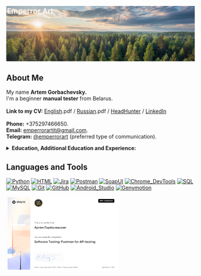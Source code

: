 [![Header](https://github.com/Emperror-Art-IT/Emperror-Art-IT/blob/main/assets/7932aa292cb11f0a9cd6e2caa59c4a2_4-fotor-2025091610598.png)](https://www.instagram.com/emperrorart/)

## About Me
<!-- <em style="font-style: italic;"> -->
My name <b>Artem Gorbachevsky.</b> 
<br>
I'm a beginner <b>manual tester</b> from Belarus</a>.<br>
<br>
<b>Link to my CV:</b>
<a href="https://disk.yandex.ru/i/sDSJjJWv0Yzt7w" target="_blank" rel="noopener noreferrer">English</a>.pdf /
<a href="https://disk.yandex.ru/i/T7YzvQX0HCjGYw">Russian</a>.pdf /
<a href="https://hh.ru/resume/de663738ff0ed1a3f10039ed1f4a494e58484f">HeadHunter</a> /
<a href="https://www.linkedin.com/in/emperrorart/">LinkedIn</a><br>
<br>
<b>Phone:</b> +375297466650.<br>
<b>Email:</b> <a href="mailto:emperrorartit@gmail.com">emperrorartit@gmail.com</a>.<br>
<b>Telegram:</b> <a href="https://t.me/emperrorart" target="_blank" rel="noopener noreferrer">@emperrorart</a> (preferred type of communication).
<br>

<!-- Education, Additional education and Experience -->
<details>
  <summary><b>Education, Additional Education and Experience:</b>
  </summary>
  <div style="margin-left: 30px;">
  2025 – Study of manual testing using books, videos, and free courses.
  <br>
  <i>&nbsp&nbsp&nbsp"Software Testing" by Kulikov, <br>&nbsp&nbsp&nbsp"QA Bible" by Eremeev, <br>&nbsp&nbsp&nbsp"Tester from Scratch" by Rusov, <br>&nbsp&nbsp&nbsp"ISTQB CTFL Syllabus v4.0.1 RU", <br>&nbsp&nbsp&nbsp"A Practitioner's Guide to Software Test Design RU".
  <br>&nbsp&nbsp&nbspCourse "Software Testing: Postman for API Testing" by Konstantin Barzakovskiy on the Stepik platform, certificate: <a href="https://stepik.org/cert/2966616?lang=en" target="_blank" rel="noopener noreferrer">- link to certificate -</a></i>
  <br>
  2025 – Study of manual testing based on an online course on the Stepik platform.
  <br>
  <i>&nbsp&nbsp&nbspCourse "Software Testing from Scratch. Tests"</i>
  <br>
  <i>&nbsp&nbsp&nbspCourse "Software Testing from Scratch. Theory + Practice. BASIC Level" by Artem Rusov, certificate: <a href="https://stepik.org/cert/2955360?lang=en" target="_blank" rel="noopener noreferrer">- link to certificate -</a></i>
  <br>
  2024 – Studying the basics of programming and the Python language through books, videos, and free courses.
  <br>
  <i>&nbsp&nbsp&nbsp"Grokking Algorithms" by Bhargava, <br>&nbsp&nbsp&nbsp"Programming in Python" by Vasiliev, <br>&nbsp&nbsp&nbspVideo courses by Ilyin, Votyakov, and the itProger school.</i>
  <br>
  2009–2014 – Belarusian-Russian University, Faculty of Industrial and Civil Engineering.
  <br>
  2023 - 2025 - In a private company manufacturing wood products as a chief technologist.
  <br>
  2018 - 2023 - In a private company manufacturing wood products as a technologist.
  <br>
  2016 - 2028 - In a state-owned construction company as a construction and installation works foreman.
  <br>
  2014 - 2016 - In a state-owned construction company as a construction and installation works master.<br>
  2009 - 2014 - Belarusian-Russian University, Faculty of Industrial and Civil Engineering.
  </em>
</details>

<!-- https://shields.io/ -->
<!-- [![LABEL](https://img.shields.io/badge/<LABEL>-<MESSAGE-<COLOR>)](ссылка) -->
## Languages and Tools
[![Python](https://img.shields.io/badge/-Python-000000?style=for-the-badge&logo=Python&logoColor=ffffff)](https://www.python.org)
[![HTML](https://img.shields.io/badge/-HTML-000000?style=for-the-badge&logo=HTML&logoColor=ffffff)](https://html.spec.whatwg.org/multipage/)
[![Jira](https://img.shields.io/badge/-Jira-000000?style=for-the-badge&logo=Jira&logoColor=1868da)](https://www.atlassian.com/software/jira)
[![Postman](https://img.shields.io/badge/-Postman-000000?style=for-the-badge&logo=Postman&logoColor=fe6e21)](https://postman.com)
[![SoapUI](https://img.shields.io/badge/-SoapUI-000000?style=for-the-badge&logo=SoapUI&logoColor=fcd81e)](https://soapui.ru/)
[![Chrome_DevTools](https://img.shields.io/badge/-Chrome_DevTools-000000?style=for-the-badge&logo=Chrome_DevTools&logoColor=ffffff)](https://developer.chrome.com/docs/devtools?hl=ru)
[![SQL](https://img.shields.io/badge/-SQL-000000?style=for-the-badge&logo=SQL&logoColor=ffffff)](https://www.iso.org/standard/63555.html)
[![MySQL](https://img.shields.io/badge/-MySQL-000000?style=for-the-badge&logo=MySQL&logoColor=00618b)](https://www.mysql.com/)
[![Git](https://img.shields.io/badge/-Git-000000?style=for-the-badge&logo=Git&logoColor=f44d27)](https://git-scm.com/)
[![GitHub](https://img.shields.io/badge/-GitHub-000000?style=for-the-badge&logo=GitHub&logoColor=ffffff)](https://github.com/Emperror-Art-IT)
[![Android_Studio](https://img.shields.io/badge/-Android_Studio-000000?style=for-the-badge&logo=Android_Studio&logoColor=ffffff)](https://developer.android.com/studio?hl=ru)
[![Genymotion](https://img.shields.io/badge/-Genymotion-000000?style=for-the-badge&logo=Genymotion&logoColor=ffffff)](https://www.genymotion.com/)

<!-- 
## Pictures of certificates 
-->
<img src="https://github.com/Emperror-Art-IT/Emperror-Art-IT/blob/main/assets/Postman.png" alt="Course 'Software Testing: Postman for API Testing' by Konstantin Barzakovskiy on the Stepik platform" width="300" height="200">

<!-- 
## Follow Me
[![Telegram](https://img.shields.io/badge/-Telegram-000000?style=for-the-badge&logo=Telegram&logoColor=0395dd)](https://t.me/emperrorart)
[![Instagram](https://img.shields.io/badge/-Instagram-000000?style=for-the-badge&logo=Instagram&logoColor=fd0964)](https://www.instagram.com/emperrorart/) 
-->

<!-- Sample code with drop down menu -->
<!--
<details>
  <summary><b>🛠️ Empty 1</b></summary>
  <br>
  <em style="font-style: italic;">It says it's empty...</em>
</details>
<br>
-->

<!-- Sample code with running line -->
<!--
<p align="left">
  <img src="https://readme-typing-svg.demolab.com/?lines=There will be something written here.;Some day.;But I don't know when yet.&font=Fira%20Code&left=true&width=500&height=30&duration=1000&pause=200">
</p>
-->

  